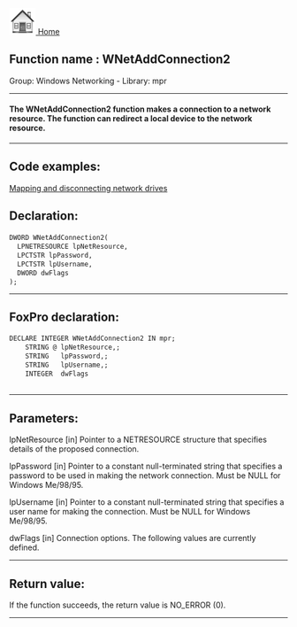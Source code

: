 [<img src="../../images/home.png"> Home ](https://github.com/VFPX/Win32API)  

## Function name : WNetAddConnection2
Group: Windows Networking - Library: mpr    
***  


#### The WNetAddConnection2 function makes a connection to a network resource. The function can redirect a local device to the network resource.
***  


## Code examples:
[Mapping and disconnecting network drives](../../samples/sample_387.md)  

## Declaration:
```foxpro  
DWORD WNetAddConnection2(
  LPNETRESOURCE lpNetResource,
  LPCTSTR lpPassword,
  LPCTSTR lpUsername,
  DWORD dwFlags
);  
```  
***  


## FoxPro declaration:
```foxpro  
DECLARE INTEGER WNetAddConnection2 IN mpr;
	STRING @ lpNetResource,;
	STRING   lpPassword,;
	STRING   lpUsername,;
	INTEGER  dwFlags
  
```  
***  


## Parameters:
lpNetResource 
[in] Pointer to a NETRESOURCE structure that specifies details of the proposed connection.

lpPassword 
[in] Pointer to a constant null-terminated string that specifies a password to be used in making the network connection. Must be NULL for Windows Me/98/95.

lpUsername 
[in] Pointer to a constant null-terminated string that specifies a user name for making the connection. Must be NULL for Windows Me/98/95.

dwFlags 
[in] Connection options. The following values are currently defined.  
***  


## Return value:
If the function succeeds, the return value is NO_ERROR (0).  
***  


